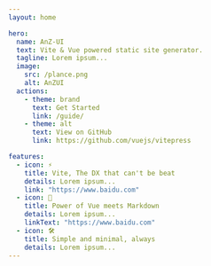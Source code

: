```yaml
---
layout: home

hero:
  name: AnZ-UI
  text: Vite & Vue powered static site generator.
  tagline: Lorem ipsum...
  image:
    src: /plance.png
    alt: AnZUI
  actions:
    - theme: brand
      text: Get Started
      link: /guide/
    - theme: alt
      text: View on GitHub
      link: https://github.com/vuejs/vitepress

features:
  - icon: ⚡️
    title: Vite, The DX that can't be beat
    details: Lorem ipsum...
    link: "https://www.baidu.com"
  - icon: 🖖
    title: Power of Vue meets Markdown
    details: Lorem ipsum...
    linkText: "https://www.baidu.com"
  - icon: 🛠️
    title: Simple and minimal, always
    details: Lorem ipsum...
---
```

